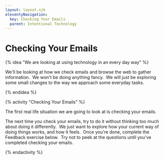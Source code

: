 ```yaml
---
layout: layout.njk
eleventyNavigation:
  key: Checking Your Emails
  parent: Intentional Technology
---
```


<h1>Checking Your Emails</h1>

{% idea "We are looking at using technology in an every day way" %}
  <p class="lead">We'll be looking at how we check emails and browse the web to gather information. &nbsp;We won't be doing
      anything fancy. &nbsp;We will just be exploring some small changes to the way we approach some everyday tasks.
  </p>
{% endidea %}

{% activity "Checking Your Emails" %}
  <p class="lead">The first real life situation we are going to look at is checking your emails.</p>
  <p>The next time you check your emails, try to do it without thinking too much about doing it differently.
      &nbsp;We just want to explore how your current way of doing things works, and how it feels. &nbsp;Once
      you're done, complete the Feedback exercise below. &nbsp;Try not to peek at the questions until you've
      completed checking your emails.</p>
{% endactivity %}
